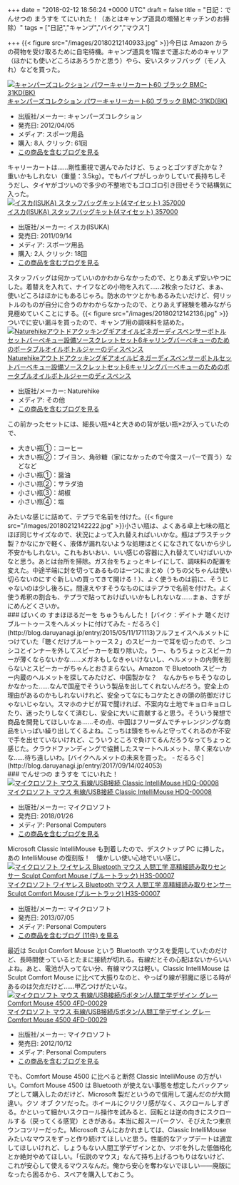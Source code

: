 
+++
date = "2018-02-12 18:56:24 +0000 UTC"
draft = false
title = "日記：でんせつの まうすを てにいれた！（あとはキャンプ道具の増殖とキッチンのお掃除）"
tags = ["日記","キャンプ","バイク","マウス"]

+++
{{< figure src="/images/20180212140933.jpg"  >}}今日は Amazon からの荷物を受け取るために自宅待機。キャンプ道具を1階まで運ぶためのキャリア（ほかにも使いどころはあろうかと思う）やら、安いスタッフバッグ（モノ入れ）などを買った。<div class="hatena-asin-detail"><a href="http://www.amazon.co.jp/exec/obidos/ASIN/B000OVJ1EG/bestylesnet-22/"><img src="https://images-fe.ssl-images-amazon.com/images/I/41zme8TcqCL._SL160_.jpg" class="hatena-asin-detail-image" alt="キャンパーズコレクション パワーキャリーカート60 ブラック BMC-31KD(BK)" title="キャンパーズコレクション パワーキャリーカート60 ブラック BMC-31KD(BK)"/></a><div class="hatena-asin-detail-info"><a href="http://www.amazon.co.jp/exec/obidos/ASIN/B000OVJ1EG/bestylesnet-22/">キャンパーズコレクション パワーキャリーカート60 ブラック BMC-31KD(BK)</a><ul><li><span class="hatena-asin-detail-label">出版社/メーカー:</span> キャンパーズコレクション</li><li><span class="hatena-asin-detail-label">発売日:</span> 2012/04/05</li><li><span class="hatena-asin-detail-label">メディア:</span> スポーツ用品</li><li><span class="hatena-asin-detail-label">購入</span>: 8人 <span class="hatena-asin-detail-label">クリック</span>: 61回</li><li><a href="http://d.hatena.ne.jp/asin/B000OVJ1EG/bestylesnet-22" target="_blank">この商品を含むブログを見る</a></li></ul></div><div class="hatena-asin-detail-foot"></div></div>キャリーカートは……剛性重視で選んでみたけど、ちょっとゴツすぎたかな？　重いかもしれない（重量：3.5kg）。でもパイプがしっかりしていて長持ちしそうだし、タイヤがゴツいので多少の不整地でもゴロゴロ引き回せそうで結構気に入った。<div class="hatena-asin-detail"><a href="http://www.amazon.co.jp/exec/obidos/ASIN/B000AR5X0K/bestylesnet-22/"><img src="https://images-fe.ssl-images-amazon.com/images/I/41Z69-oveKL._SL160_.jpg" class="hatena-asin-detail-image" alt="イスカ(ISUKA) スタッフバッグキット(4マイセット) 357000" title="イスカ(ISUKA) スタッフバッグキット(4マイセット) 357000"/></a><div class="hatena-asin-detail-info"><a href="http://www.amazon.co.jp/exec/obidos/ASIN/B000AR5X0K/bestylesnet-22/">イスカ(ISUKA) スタッフバッグキット(4マイセット) 357000</a><ul><li><span class="hatena-asin-detail-label">出版社/メーカー:</span> イスカ(ISUKA)</li><li><span class="hatena-asin-detail-label">発売日:</span> 2011/09/14</li><li><span class="hatena-asin-detail-label">メディア:</span> スポーツ用品</li><li><span class="hatena-asin-detail-label">購入</span>: 2人 <span class="hatena-asin-detail-label">クリック</span>: 18回</li><li><a href="http://d.hatena.ne.jp/asin/B000AR5X0K/bestylesnet-22" target="_blank">この商品を含むブログを見る</a></li></ul></div><div class="hatena-asin-detail-foot"></div></div>スタッフバッグは何かっていいのかわからなかったので、とりあえず安いやつにした。着替えを入れて、ナイフなどの小物を入れて……2枚余ったけど、まぁ、使いどころはほかにもあるじゃろ。防水のヤツとかもあるみたいだけど、何リットルのものが自分に合うのかわからなかったので、とりあえず経験を積みながら見極めていくことにする。{{< figure src="/images/20180212142136.jpg"  >}}ついでに安い漏斗を買ったので、キャンプ用の調味料を詰めた。<div class="hatena-asin-detail"><a href="http://www.amazon.co.jp/exec/obidos/ASIN/B073PQ7WMT/bestylesnet-22/"><img src="https://images-fe.ssl-images-amazon.com/images/I/41rv3Udj6FL._SL160_.jpg" class="hatena-asin-detail-image" alt="Naturehikeアウトドアクッキングギアオイルビネガーディスペンサーボトルセットバーベキュー設備ソースクレットセット6キャリングバーベキューのためのポータブルオイルボトルジャーのディスペンス" title="Naturehikeアウトドアクッキングギアオイルビネガーディスペンサーボトルセットバーベキュー設備ソースクレットセット6キャリングバーベキューのためのポータブルオイルボトルジャーのディスペンス"/></a><div class="hatena-asin-detail-info"><a href="http://www.amazon.co.jp/exec/obidos/ASIN/B073PQ7WMT/bestylesnet-22/">Naturehikeアウトドアクッキングギアオイルビネガーディスペンサーボトルセットバーベキュー設備ソースクレットセット6キャリングバーベキューのためのポータブルオイルボトルジャーのディスペンス</a><ul><li><span class="hatena-asin-detail-label">出版社/メーカー:</span> Naturehike</li><li><span class="hatena-asin-detail-label">メディア:</span> その他</li><li><a href="http://d.hatena.ne.jp/asin/B073PQ7WMT/bestylesnet-22" target="_blank">この商品を含むブログを見る</a></li></ul></div><div class="hatena-asin-detail-foot"></div></div>この前かったセットには、細長い瓶×4と大きめの背が低い瓶×2が入っていたので、

<ul>
<li>大きい瓶①：コーヒー</li>
<li>大きい瓶②：ブイヨン、角砂糖（家になかったので今度スーパーで買う）などなど</li>
<li>小さい瓶①：醤油</li>
<li>小さい瓶②：サラダ油</li>
<li>小さい瓶③：胡椒</li>
<li>小さい瓶④：塩</li>
</ul>みたいな感じに詰めて、テプラで名前を付けた。{{< figure src="/images/20180212142222.jpg"  >}}小さい瓶は、よくある卓上七味の瓶とほぼ同じサイズなので、状況によって入れ替えればいいかな。瓶はプラスチック製？かなにかで軽く、液体が漏れないような処理はとくになされてないから少し不安かもしれない。これもおいおい、いい感じの容器に入れ替えていけばいいかなと思う。あとは台所を掃除。ガス台をちょっとキレイにして、調味料の配置を変えた。中途半端に封を切ってあるものは一つにまとめ（うちの父ちゃんは使い切らないのにすぐ新しいの買ってきて開ける！）、よく使うものは前に、そうじゃないのは少し後ろに。間違えやすそうなものにはテプラで名前を付けた。よく使う希釈の割合も、テプラで貼っておけばいいかもしれないな……まぁ、さすがにめんどくさいか。

<div class="section">
    ### ばいくの すまほほるだーを ちゅうもんした！
    [バイク：デイトナ 聴くだけブルートゥースをヘルメットに付けてみた - だるろぐ](http://blog.daruyanagi.jp/entry/2015/05/11/171113)フルフェイスヘルメットにつけていた「聴くだけブルートゥース２」のスピーカーで耳を切ったので、シコシコとインナーを外してスピーカーを取り除いた。うー、もうちょっとスピーカーが薄くならないかな……メガネもしなきゃいけないし、ヘルメットの内側を削らないとスピーカーがちゃんとおさまらない。Amazon で Bluetooth スピーカー内蔵のヘルメットを探してみたけど、中国製かな？　なんかちゃちそうなのしかなかった……なんで国産でそういう製品を出してくれないんだろう。安全上の理由があるのかもしれないけれど、安全ってなにもコケたときの頭の防御だけじゃないじゃない。スマホのナビが耳で聞ければ、不案内な土地でキョロキョロしたり、迷ったりしなくて済むし、安全に大いに貢献すると思う。そういう発想で商品を開発してほしいなぁ……その点、中国はフリーダムでチャレンジングな商品をいっぱい繰り出してくるよね。こっちは頭をちゃんと守ってくれるのか不安で手を出せていないけれど、こういうところで負けてるんだろうなってちょっと感じた。クラウドファンディングで協賛したスマートヘルメット、早く来ないかな……待ち遠しいわ。[バイクヘルメットの未来を買った。 - だるろぐ](http://blog.daruyanagi.jp/entry/2017/09/14/024053)<br/>


</div>
<div class="section">
    ### でんせつの まうすを てにいれた！
    <div class="hatena-asin-detail"><a href="http://www.amazon.co.jp/exec/obidos/ASIN/B077Y8PCQ8/bestylesnet-22/"><img src="https://images-fe.ssl-images-amazon.com/images/I/31SyYParxTL._SL160_.jpg" class="hatena-asin-detail-image" alt="マイクロソフト マウス 有線/USB接続 Classic IntelliMouse  HDQ-00008" title="マイクロソフト マウス 有線/USB接続 Classic IntelliMouse  HDQ-00008"/></a><div class="hatena-asin-detail-info"><a href="http://www.amazon.co.jp/exec/obidos/ASIN/B077Y8PCQ8/bestylesnet-22/">マイクロソフト マウス 有線/USB接続 Classic IntelliMouse  HDQ-00008</a><ul><li><span class="hatena-asin-detail-label">出版社/メーカー:</span> マイクロソフト</li><li><span class="hatena-asin-detail-label">発売日:</span> 2018/01/26</li><li><span class="hatena-asin-detail-label">メディア:</span> Personal Computers</li><li><a href="http://d.hatena.ne.jp/asin/B077Y8PCQ8/bestylesnet-22" target="_blank">この商品を含むブログを見る</a></li></ul></div><div class="hatena-asin-detail-foot"></div></div>Microsoft Classic IntelliMouse も到着したので、デスクトップ PC に挿した。あの IntelliMouse  の復刻版！　懐かしい使い心地でいい感じ。<div class="hatena-asin-detail"><a href="http://www.amazon.co.jp/exec/obidos/ASIN/B00DFQWGYE/bestylesnet-22/"><img src="https://images-fe.ssl-images-amazon.com/images/I/419ZFXuLcyL._SL160_.jpg" class="hatena-asin-detail-image" alt="マイクロソフト ワイヤレス Bluetooth マウス  人間工学 高精細読み取りセンサー Sculpt Comfort Mouse (ブルートラック)  H3S-00007" title="マイクロソフト ワイヤレス Bluetooth マウス  人間工学 高精細読み取りセンサー Sculpt Comfort Mouse (ブルートラック)  H3S-00007"/></a><div class="hatena-asin-detail-info"><a href="http://www.amazon.co.jp/exec/obidos/ASIN/B00DFQWGYE/bestylesnet-22/">マイクロソフト ワイヤレス Bluetooth マウス  人間工学 高精細読み取りセンサー Sculpt Comfort Mouse (ブルートラック)  H3S-00007</a><ul><li><span class="hatena-asin-detail-label">出版社/メーカー:</span> マイクロソフト</li><li><span class="hatena-asin-detail-label">発売日:</span> 2013/07/05</li><li><span class="hatena-asin-detail-label">メディア:</span> Personal Computers</li><li><a href="http://d.hatena.ne.jp/asin/B00DFQWGYE/bestylesnet-22" target="_blank">この商品を含むブログ (11件) を見る</a></li></ul></div><div class="hatena-asin-detail-foot"></div></div>最近は Sculpt Comfort Mouse という Bluetooth マウスを愛用していたのだけど、長時間使っているとたまに接続が切れる。有線だとその心配はないからいいよね。あと、電池が入ってない分、有線マウスは軽い。Classic IntelliMouse は Sculpt Comfort Mouse に比べて大振りなのと、やっぱり線が邪魔に感じる時があるのは欠点だけど……甲乙つけがたいな。<div class="hatena-asin-detail"><a href="http://www.amazon.co.jp/exec/obidos/ASIN/B0098BDPWC/bestylesnet-22/"><img src="https://images-fe.ssl-images-amazon.com/images/I/31-MaARce1L._SL160_.jpg" class="hatena-asin-detail-image" alt="マイクロソフト マウス 有線/USB接続/5ボタン/人間工学デザイン グレー Comfort Mouse 4500 4FD-00029" title="マイクロソフト マウス 有線/USB接続/5ボタン/人間工学デザイン グレー Comfort Mouse 4500 4FD-00029"/></a><div class="hatena-asin-detail-info"><a href="http://www.amazon.co.jp/exec/obidos/ASIN/B0098BDPWC/bestylesnet-22/">マイクロソフト マウス 有線/USB接続/5ボタン/人間工学デザイン グレー Comfort Mouse 4500 4FD-00029</a><ul><li><span class="hatena-asin-detail-label">出版社/メーカー:</span> マイクロソフト</li><li><span class="hatena-asin-detail-label">発売日:</span> 2012/10/12</li><li><span class="hatena-asin-detail-label">メディア:</span> Personal Computers</li><li><a href="http://d.hatena.ne.jp/asin/B0098BDPWC/bestylesnet-22" target="_blank">この商品を含むブログを見る</a></li></ul></div><div class="hatena-asin-detail-foot"></div></div>でも、Comfort Mouse 4500 に比べると断然 Classic IntelliMouse の方がいい。Comfort Mouse 4500 は Bluetooth が使えない事態を想定したバックアップとして購入したのだけど、Microsoft 製だというので信用して選んだのが大間違い。クソ オブ クソだった。ホイールにクリクリ感がなく、スクロールしすぎる。かといって細かいスクロール操作を試みると、回転とは逆の向きにスクロールする（戻ってくる感覚）ときがある。本当に超スーパークソ、そびえたつ東京ウンコツリーだった。Microsoft さんにおかれましては、Classic IntelliMouse みたいなマウスをずっと作り続けてほしいと思う。性能的なアップデートは適宜してほしいけれど、しょうもない人間工学デザインとか、ツボを外した低価格化とか絶対やめてほしい。「伝説のマウス」なんて持ち上げるつもりはないけど、これが安心して使えるマウスなんだ。俺から安心を奪わないでほしい――廃版になったら困るから、スペアを購入しておこう。

</div>

